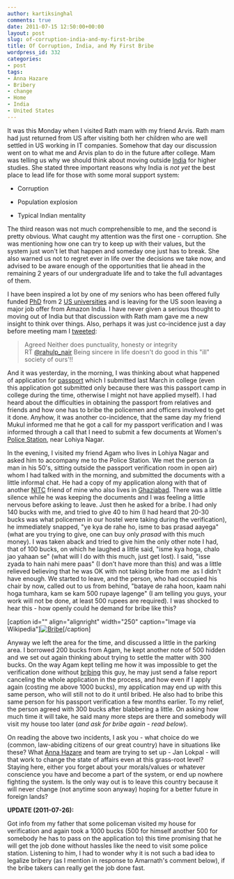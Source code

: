 ```yaml
---
author: kartiksinghal
comments: true
date: 2011-07-15 12:50:00+00:00
layout: post
slug: of-corruption-india-and-my-first-bribe
title: Of Corruption, India, and My First Bribe
wordpress_id: 332
categories:
- post
tags:
- Anna Hazare
- Bribery
- change
- Home
- India
- United States
---
```


It was this Monday when I visited Rath mam with my friend Arvis. Rath mam had just returned from US after visiting both her children who are well settled in US working in IT companies. Somehow that day our discussion went on to what me and Arvis plan to do in the future after college. Mam was telling us why we should think about moving outside [India](http://en.wikipedia.org/wiki/India) for higher studies. She stated three important reasons why India is _not yet_ the best place to lead life for those with some moral support system:



	
  * Corruption

	
  * Population explosion

	
  * Typical Indian mentality


The third reason was not much comprehensible to me, and the second is pretty obvious. What caught my attention was the first one - corruption. She was mentioning how one can try to keep up with their values, but the system just won't let that happen and someday one just has to break. She also warned us not to regret ever in life over the decisions we take now, and advised to be aware enough of the opportunities that lie ahead in the remaining 2 years of our undergraduate life and to take the full advantages of them.

I have been inspired a lot by one of my seniors who has been offered fully funded [PhD](http://en.wikipedia.org/wiki/Doctor_of_Philosophy) from 2 [US universities](http://en.wikipedia.org/wiki/Higher_education_in_the_United_States) and is leaving for the US soon leaving a major job offer from Amazon India. I have never given a serious thought to moving out of India but that discussion with Rath mam gave me a new insight to think over things. Also, perhaps it was just co-incidence just a day before meeting mam I [tweeted](http://twitter.com/#!/k4rtik/status/90087100115984384):


> Agreed Neither does punctuality, honesty or integrity RT [@rahulp_nair](http://twitter.com/rahulp_nair) Being sincere in life doesn't do good in this "ill" society of ours'!!


And it was yesterday, in the morning, I was thinking about what happened of application for [passport](http://en.wikipedia.org/wiki/Passport) which I submitted last March in college (even this application got submitted only because there was this passport camp in college during the time, otherwise I might not have applied myself). I had heard about the difficulties in obtaining the passport from relatives and friends and how one has to bribe the policemen and officers involved to get it done. Anyhow, it was another co-incidence, that the same day my friend Mukul informed me that he got a call for my passport verification and I was informed through a call that I need to submit a few documents at Women's [Police Station](http://en.wikipedia.org/wiki/Police_station), near Lohiya Nagar.

In the evening, I visited my friend Agam who lives in Lohiya Nagar and asked him to accompany me to the Police Station. We met the person (a man in his 50's, sitting outside the passport verification room in open air) whom I had talked with in the morning, and submitted the documents with a little informal chat. He had a copy of my application along with that of another [NITC](http://en.wikipedia.org/wiki/National_Institute_of_Technology_Calicut) friend of mine who also lives in [Ghaziabad](http://en.wikipedia.org/wiki/Ghaziabad%2C_India). There was a little silence while he was keeping the documents and I was feeling a little nervous before asking to leave. Just then he asked for a bribe. I had only 140 bucks with me, and tried to give 40 to him (I had heard that 20-30 bucks was what policemen in our hostel were taking during the verification), he immediately snapped, "ye kya de rahe ho, isme to bas prasad aayega" (what are you trying to give, one can buy only _prasad_ with this much money). I was taken aback and tried to give him the only other note I had, that of 100 bucks, on which he laughed a little said, "isme kya hoga, chalo jao yahaan se" (what will I do with this much, just get lost). I said, "isse zyada to hain nahi mere paas" (I don't have more than this) and was a little relieved believing that he was OK with not taking bribe from me  as I didn't have enough. We started to leave, and the person, who had occupied his chair by now, called out to us from behind, "bataye de raha hoon, kaam nahi hoga tumhara, kam se kam 500 rupaye lagenge" (I am telling you guys, your work will not be done, at least 500 rupees are required). I was shocked to hear this - how openly could he demand for bribe like this?




[caption id="" align="alignright" width="250" caption="Image via Wikipedia"][![Bribe](http://upload.wikimedia.org/wikipedia/commons/5/51/Bribe.png)](http://commons.wikipedia.org/wiki/File:Bribe.png)[/caption]




Anyway we left the area for the time, and discussed a little in the parking area. I borrowed 200 bucks from Agam, he kept another note of 500 hidden and we set out again thinking about trying to settle the matter with 300 bucks. On the way Agam kept telling me how it was impossible to get the verification done without [bribing](http://en.wikipedia.org/wiki/Bribery) this guy, he may just send a false report canceling the whole application in the process, and how even if I apply again (costing me above 1000 bucks), my application may end up with this same person, who will still not to do it until bribed. He also had to bribe this same person for his passport verification a few months earlier. To my relief, the person agreed with 300 bucks after blabbering a little. On asking how much time it will take, he said many more steps are there and somebody will visit my house too later (_and ask for bribe again - read below_).

On reading the above two incidents, I ask you - what choice do we (common, law-abiding citizens of our great country) have in situations like these? What [Anna Hazare](http://en.wikipedia.org/wiki/Anna_Hazare) and team are trying to set up - Jan Lokpal - will that work to change the state of affairs even at this grass-root level? Staying here, either you forget about your morals/values or whatever conscience you have and become a part of the system, or end up nowhere fighting the system. Is the only way out is to leave this country because it will never change (not anytime soon anyway) hoping for a better future in foreign lands?

**UPDATE (2011-07-26):**

Got info from my father that some policeman visited my house for verification and again took a 1000 bucks (500 for himself another 500 for somebody he has to pass on the application to) this time promising that he will get the job done without hassles like the need to visit some police station. Listening to him, I had to wonder why it is not such a bad idea to legalize bribery (as I mention in response to Amarnath's comment below), if the bribe takers can really get the job done fast.
